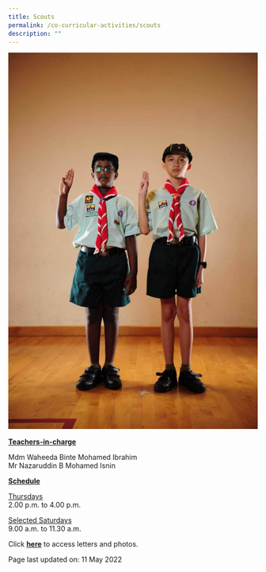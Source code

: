 ```yaml
---
title: Scouts
permalink: /co-curricular-activities/scouts
description: ""
---
```

<img src="/images/scouts.jpeg">
<p><u><strong>Teachers-in-charge</strong></u></p>
<p>Mdm Waheeda Binte Mohamed Ibrahim<br />Mr Nazaruddin B Mohamed Isnin</p>
<p><u><strong>Schedule</strong></u></p>
<p><u>Thursdays<br /></u>2.00 p.m. to 4.00 p.m.</p>
<p><u>Selected Saturdays<br /></u>9.00 a.m. to 11.30 a.m.</p>
<p>Click <a href="https://drive.google.com/open?id=1GGyo5EFtD3JogIfBaJW46E7CqqNSWfnB" target="_blank" rel="noopener"><strong>here</strong></a> to access letters and photos.</p>
<p>Page last updated on: 11 May 2022</p>